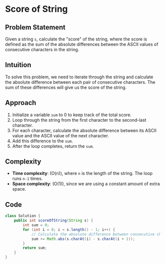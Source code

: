 # Score of String

## Problem Statement
Given a string `s`, calculate the "score" of the string, where the score is defined as the sum of the absolute differences between the ASCII values of consecutive characters in the string.

## Intuition
To solve this problem, we need to iterate through the string and calculate the absolute difference between each pair of consecutive characters. The sum of these differences will give us the score of the string.

## Approach
1. Initialize a variable `sum` to 0 to keep track of the total score.
2. Loop through the string from the first character to the second-last character.
3. For each character, calculate the absolute difference between its ASCII value and the ASCII value of the next character.
4. Add this difference to the `sum`.
5. After the loop completes, return the `sum`.

## Complexity
- **Time complexity**: \(O(n)\), where `n` is the length of the string. The loop runs `n-1` times.
- **Space complexity**: \(O(1)\), since we are using a constant amount of extra space.

## Code
```java
class Solution {
    public int scoreOfString(String s) {
        int sum = 0;
        for (int i = 0; i < s.length() - 1; i++) {
            // Calculate the absolute difference between consecutive characters
            sum += Math.abs(s.charAt(i) - s.charAt(i + 1));
        }
        return sum;
    }
}
